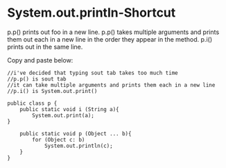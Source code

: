 # System.out.println-Shortcut
p.p() prints out foo in a new line.
p.p() takes multiple arguments and prints them out each in a new line in the order they appear in the method.
p.i() prints out in the same line.


Copy and paste below:

    //i've decided that typing sout tab takes too much time
    //p.p() is sout tab
    //it can take multiple arguments and prints them each in a new line
    //p.i() is System.out.print()
    
    public class p {
        public static void i (String a){
            System.out.print(a);
    }    
    
        public static void p (Object ... b){
            for (Object c: b)
                System.out.println(c);
        }
    }

